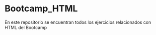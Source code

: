 # Bootcamp_HTML
En este repositorio se encuentran todos los ejercicios relacionados con HTML del Bootcamp
